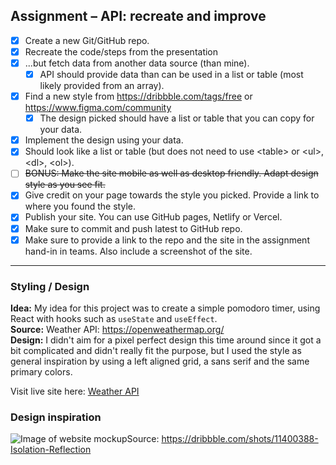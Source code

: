 ## Assignment – API: recreate and improve

- [X] Create a new Git/GitHub repo.
- [X] Recreate the code/steps from the presentation
- [X] ...but fetch data from another data source (than mine).
  - [X] API should provide data than can be used in a list or table (most likely provided from an array).
- [X] Find a new style from https://dribbble.com/tags/free or https://www.figma.com/community
  - [X] The design picked should have a list or table that you can copy for your data.
- [X] Implement the design using your data.
- [X] Should look like a list or table (but does not need to use \<table\> or \<ul\>, \<dl\>, \<ol\>).
- [ ] ~~BONUS: Make the site mobile as well as desktop friendly. Adapt design style as you see fit.~~
- [X] Give credit on your page towards the style you picked. Provide a link to where you found the style.
- [X] Publish your site. You can use GitHub pages, Netlify or Vercel.
- [X] Make sure to commit and push latest to GitHub repo.
- [X] Make sure to provide a link to the repo and the site in the assignment hand-in in teams. Also include a screenshot of the site.

---

### Styling / Design
**Idea:** My idea for this project was to create a simple pomodoro timer, using React with hooks such as ```useState``` and ```useEffect```. <br>
**Source:** Weather API: https://openweathermap.org/<br>
**Design:** I didn't aim for a pixel perfect design this time around since it got a bit complicated and didn't really fit the purpose, but I used the style as general inspiration by using a left aligned grid, a sans serif and the same primary colors.

Visit live site here: [Weather API](https://assignment4-javascript-frameworks.vercel.app/)

### Design inspiration
![Image of website mockup](https://user-images.githubusercontent.com/116844306/221381104-d340e619-45a7-4ca5-b93a-2b134d885451.png)Source: https://dribbble.com/shots/11400388-Isolation-Reflection